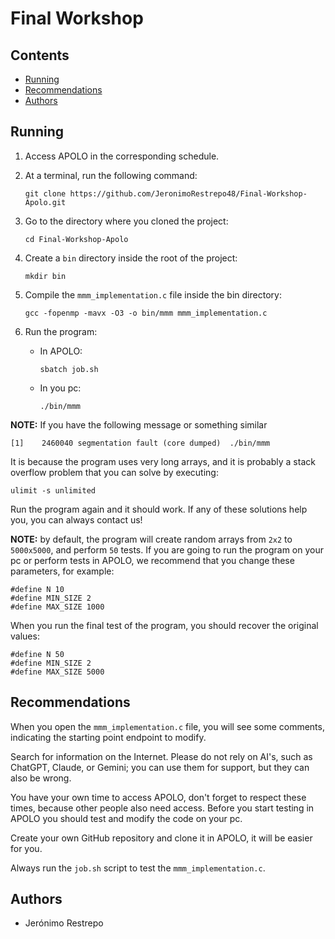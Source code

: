 # Final Workshop

## Contents
- [Running](#running)
- [Recommendations](#recommendations)
- [Authors](#authors)

## Running

1. Access APOLO in the corresponding schedule.

2. At a terminal, run the following command:
    ```
    git clone https://github.com/JeronimoRestrepo48/Final-Workshop-Apolo.git
    ```

3. Go to the directory where you cloned the project:
    ```
    cd Final-Workshop-Apolo
    ```

4. Create a `bin` directory inside the root of the project:
    ```
    mkdir bin
    ```

5. Compile the `mmm_implementation.c` file inside the bin directory:
    ```
   gcc -fopenmp -mavx -O3 -o bin/mmm mmm_implementation.c
    ```

6. Run the program:
    - In APOLO:
        ```
        sbatch job.sh
        ```

    - In you pc:
        ```
        ./bin/mmm
        ```


**NOTE:** If you have the following message or something similar
```
[1]    2460040 segmentation fault (core dumped)  ./bin/mmm
```
It is because the program uses very long arrays, and it is probably a stack overflow problem that you can solve by executing:
```
ulimit -s unlimited
```
Run the program again and it should work. If any of these solutions help you, you can always contact us!

**NOTE:** by default, the program will create random arrays from `2x2` to `5000x5000`, and perform `50` tests. If you are going to run the program on your pc or perform tests in APOLO, we recommend that you change these parameters, for example:
```
#define N 10
#define MIN_SIZE 2
#define MAX_SIZE 1000
```
When you run the final test of the program, you should recover the original values:
```
#define N 50
#define MIN_SIZE 2
#define MAX_SIZE 5000
```

## Recommendations

When you open the `mmm_implementation.c` file, you will see some comments, indicating the starting point endpoint to modify.

Search for information on the Internet. Please do not rely on AI's, such as ChatGPT, Claude, or Gemini; you can use them for support, but they can also be wrong.

You have your own time to access APOLO, don't forget to respect these times, because other people also need access. Before you start testing in APOLO you should test and modify the code on your pc.

Create your own GitHub repository and clone it in APOLO, it will be easier for you.

Always run the `job.sh` script to test the `mmm_implementation.c`.

## Authors
- Jerónimo Restrepo
